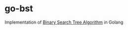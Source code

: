 # go-bst

Implementation of [Binary Search Tree Algorithm](https://en.wikipedia.org/wiki/Binary_search_tree) in Golang